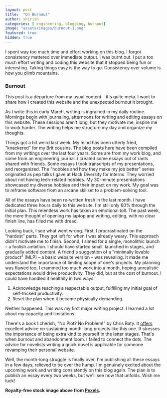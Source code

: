 ```yaml
---
layout: post
title:  "On Burnout"
author: shirish
categories: [ engineering, blogging, burnout]
image: "assets/images/burnout-1.png"
featured: true
hidden: true
---
```

I spent way too much time and effort working on this blog. I forgot consistency mattered over immediate output. I was burnt out. I put a too much effort writing and coding this website that it stopped being fun or interesting. Taking things easy is the way to go. Consistency over volume is how you climb mountains.

### Burnout

This post is a departure from my usual content – it's quite meta. I want to share how I created this website and the unexpected  burnout it brought.

As I write this in early March, writing is ingrained in my daily routine. Mornings begin with journaling, afternoons for writing and editing essays on this website. These sessions aren't long, but they motivate me, inspire me to work harder. The writing helps me structure my day and organize my thoughts.

Things got a bit weird last week. My mind has been utterly fried, "knackered" for my Brit cousins. The blog posts here have been compiled from my writings over the last four years. Some are from my work blog, and some from an engineering journal. I created some essays out of rants shared with friends. Some essays I took transcripts of my presentations, and reorganized. The "hobbies and how they make my job better" series originated as pep talks I gave at Hack Diversity for interns. They worried about not having tech-related hobbies. My 30-minute presentations showcased my diverse hobbies and their impact on my work. My goal was to reframe software from an arcane skillset to a problem-solving tool.

All of the essays have been re-written fresh in the last month. I have dedicated three hours daily to this website. I'm still only 60% through the initial plan. This relentless work has taken an emotional toll. The past week, the mere thought of opening my laptop and writing, editing, with no clear finish line, has filled me with dread.

Looking back, I see what went wrong. First, I procrastinated on the "hardest" parts. They got left for when I was already weary. This approach didn't motivate me to finish. Second, I aimed for a single, monolithic launch – a foolish ambition. I should have started small, launched in stages, and gradually added content. A friend's suggestion of a "minimally lovable product" (MLP) – a basic website version – was revealing. It made me understand the importance of limiting scope of one's projects. My planning was flawed too, I crammed too much work into a month, hoping unrealistic expectations would drive productivity. They did, but at the cost of burnout. I could have handled it healthily in two ways:

1. Acknowledge reaching a respectable output, fulfilling my initial goal of self-tricked productivity.
2. Reset the plan when it became physically demanding.

Neither happened. This was my first major writing project. I learned a lot about my capacity and limitations.

There's a book I cherish, "No Plot? No Problem!" by Chris Baty. It [offers](https://www.goodreads.com/en/book/show/114817) excellent advice on sustaining month-long projects like this one. It stresses the importance of being extra kind to yourself in the latter stages. That's when burnout and abandonment loom. I failed to connect the dots. The advice for novelists writing a quick novel is applicable for someone revamping their personal website.

Well, the month-long struggle is finally over. I'm publishing all these essays in a few days, relieved to be over the hump. I'm genuinely excited about the upcoming work and writing consistently on this blog again. The plan is to publish an essay every two weeks, but we'll see how that unfolds. Wish me luck!

__Royalty-free stock image above from [Pexels](https://www.pexels.com/).__
